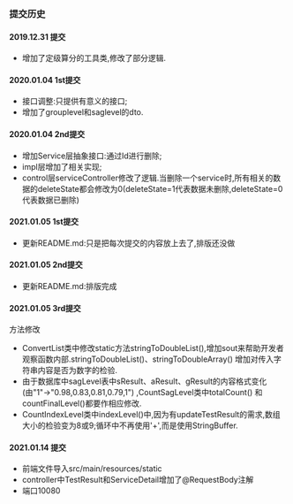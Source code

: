 ### 提交历史

#### 2019.12.31 提交

+ 增加了定级算分的工具类,修改了部分逻辑.

#### 2020.01.04 1st提交

+ 接口调整:只提供有意义的接口;
+ 增加了grouplevel和saglevel的dto.

#### 2020.01.04 2nd提交

+ 增加Service层抽象接口:通过Id进行删除;
+ impl层增加了相关实现;
+ control层serviceController修改了逻辑.当删除一个service时,所有相关的数据的deleteState都会修改为0(deleteState=1代表数据未删除,deleteState=0代表数据已删除)

#### 2021.01.05 1st提交

+ 更新README.md:只是把每次提交的内容放上去了,排版还没做

#### 2021.01.05 2nd提交

+ 更新README.md:排版完成

#### 2021.01.05 3rd提交
方法修改
+ ConvertList类中修改static方法stringToDoubleList(),增加sout来帮助开发者观察函数内部.stringToDoubleList()、stringToDoubleArray()
  增加对传入字符串内容是否为数字的检验.
+ 由于数据库中sagLevel表中sResult、aResult、gResult的内容格式变化(由"1"->"0.98,0.83,0.81,0.79,1") ,CountSagLevel类中totalCount()
  和countFinalLevel()都要作相应修改.
+ CountIndexLevel类中indexLevel()中,因为有updateTestResult的需求,数组大小的检验变为8或9;循环中不再使用'+',而是使用StringBuffer.

#### 2021.01.14 提交
+ 前端文件导入src/main/resources/static
+ controller中TestResult和ServiceDetail增加了@RequestBody注解
+ 端口10080